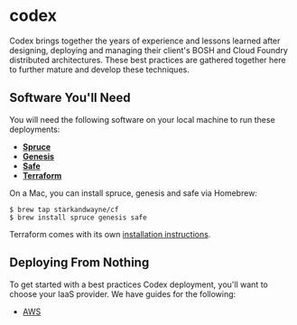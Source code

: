 # codex

Codex brings together the years of experience and lessons learned
after designing, deploying and managing their client's BOSH and
Cloud Foundry distributed architectures.  These best practices are
gathered together here to further mature and develop these
techniques.

## Software You'll Need

You will need the following software on your local machine to
run these deployments:

- **[Spruce][spruce]**
- **[Genesis][genesis]**
- **[Safe][safe]**
- **[Terraform][terraform]**

On a Mac, you can install spruce, genesis and safe via Homebrew:

```
$ brew tap starkandwayne/cf
$ brew install spruce genesis safe
```

Terraform comes with its own [installation instructions][tf-inst].

## Deploying From Nothing

To get started with a best practices Codex deployment, you'll want
to choose your IaaS provider.  We have guides for the following:

- [AWS](aws.md)

[spruce]:    https://github.com/geofffranks/spruce
[genesis]:   https://github.com/starkandwayne/genesis
[safe]:      https://github.com/starkandwayne/safe
[terraform]: https://www.terraform.io
[tf-inst]:   https://www.terraform.io/intro/getting-started/install.html
